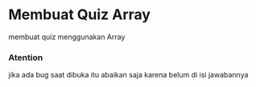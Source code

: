 # Membuat Quiz Array

membuat quiz menggunakan Array 
### Atention

jika ada bug saat dibuka itu abaikan saja karena belum di isi jawabannya
